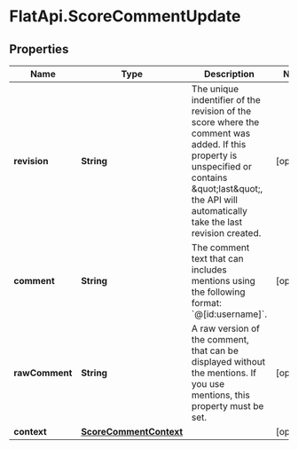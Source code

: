 # FlatApi.ScoreCommentUpdate

## Properties
Name | Type | Description | Notes
------------ | ------------- | ------------- | -------------
**revision** | **String** | The unique indentifier of the revision of the score where the comment was added. If this property is unspecified or contains \&quot;last\&quot;, the API will automatically take the last revision created.  | [optional] 
**comment** | **String** | The comment text that can includes mentions using the following format: &#x60;@[id:username]&#x60;.  | [optional] 
**rawComment** | **String** | A raw version of the comment, that can be displayed without the mentions. If you use mentions, this property must be set.  | [optional] 
**context** | [**ScoreCommentContext**](ScoreCommentContext.md) |  | [optional] 



